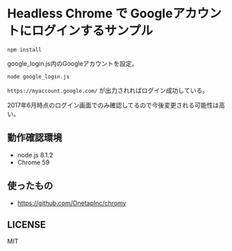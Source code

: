 # Headless Chrome で Googleアカウントにログインするサンプル


```
npm install
```

google_login.js内のGoogleアカウントを設定。


```
node google_login.js
```

`https://myaccount.google.com/` が出力されればログイン成功している。

2017年6月時点のログイン画面でのみ確認してるので今後変更される可能性は高い。

## 動作確認環境
- node.js 8.1.2
- Chrome 59

## 使ったもの
- https://github.com/OnetapInc/chromy

## LICENSE
MIT
